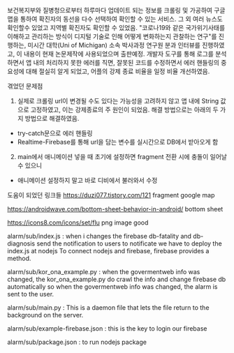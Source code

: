 보건복지부와 질병청으로부터 하루마다 업데이트 되는 정보를 크롤링 및 가공하여  구글 맵을 통하여 확진자의 동선을 다수 선택하여 확인할 수 있는 서비스. 그 외 여러 뉴스도 확인할수 있었고 지역별 확진자도 확인할 수 있었음.
"코로나19와 같은 국가위기사태를 이해하고 관리하는 방식이 디지털 기술로 인해 어떻게 변화하는지 관찰하는 연구"를 진행하는, 미시간 대학(Uni of Michigan) 소속 박사과정 연구원 분과 인터뷰를 진행하였고, 이 내용이 현재 논문제작에 사용되었으며 출판예정.
개발자 도구를 통해 로그를 분석하면서 앱 내의 처리하지 못한 에러를 직면,  잘못된 코드를 수정하면서 에러 핸들링의 중요성에 대해 절실히 알게 되었고, 어플의 강제 종료 비율을 일정 비율 개선하였음.

겪었던 문제점
1. 실제로 크롤링 url이 변경될 수도 있다는 가능성을 고려하지 않고 앱 내에 String 값으로 고정하였고, 이는 강제종료의 주 원인이 되었음. 해결 방법으로는 아래의 두 가지 방법으로 해결하였음.
- try-catch문으로 에러 핸들링
- Realtime-Firebase를 통해 url을 담는 변수를 실시간으로 DB에서 받아오게 함


2. main에서 애니메이션 넣을 때 초기에 설정하면 fragment 전환 시에 충돌이 일어날 수 있으니
- 애니메이션 설정하지 말고 바로 디비에서 불러와서 수정

도움이 되었던 링크들
https://duzi077.tistory.com/121
fragment google map

https://androidwave.com/bottom-sheet-behavior-in-android/
bottom sheet



https://icons8.com/icons/set/flu
png image good



alarm/sub/index.js :
when i changes the firebase db-fatality and db-diagnosis send the notification to users 
to notificate we have to deploy the index.js at nodejs
To connect nodejs and firebase, firebase provides a method.

alarm/sub/kor_ona_example.py :
when the govermentweb info was changed, the kor_ona_example.py do crawl the info and change firebase db automatically
so when the govermentweb info was changed, the alarm is sent to the user.

alarm/sub/main.py :
This is a daemon file that lets the file return to the background on the server.

alarm/sub/example-firebase.json :
this is the key to login our firebase

alarm/sub/package.json :
to run nodejs package 
